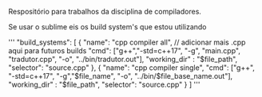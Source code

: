 Respositório para trabalhos da disciplina de compiladores.

Se usar o sublime eis os build system's que estou utilizando

'''
"build_systems":
    [
        {
            "name": "cpp compiler all",
            // adicionar mais .cpp aqui para futuros builds
            "cmd": ["g++","-std=c++17", "-g", "main.cpp", "tradutor.cpp", "-o", "../bin/tradutor.out"],
            "working_dir" : "$file_path",
            "selector": "source.cpp"
        },
        {
            "name": "cpp compiler single",
            "cmd": ["g++", "-std=c++17", "-g","$file_name", "-o", "../bin/$file_base_name.out"],
            "working_dir" : "$file_path",
            "selector": "source.cpp"
        }
    ]
'''
